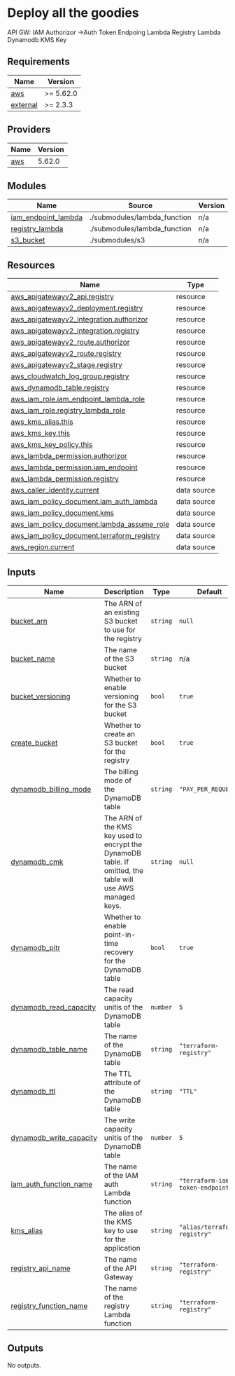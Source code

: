 # Deploy all the goodies

API GW:
  IAM Authorizor ->Auth Token Endpoing Lambda
  Registry Lambda
Dynamodb
KMS Key

<!-- BEGIN_TF_DOCS -->
## Requirements

| Name | Version |
|------|---------|
| <a name="requirement_aws"></a> [aws](#requirement\_aws) | >= 5.62.0 |
| <a name="requirement_external"></a> [external](#requirement\_external) | >= 2.3.3 |

## Providers

| Name | Version |
|------|---------|
| <a name="provider_aws"></a> [aws](#provider\_aws) | 5.62.0 |

## Modules

| Name | Source | Version |
|------|--------|---------|
| <a name="module_iam_endpoint_lambda"></a> [iam\_endpoint\_lambda](#module\_iam\_endpoint\_lambda) | ./submodules/lambda_function | n/a |
| <a name="module_registry_lambda"></a> [registry\_lambda](#module\_registry\_lambda) | ./submodules/lambda_function | n/a |
| <a name="module_s3_bucket"></a> [s3\_bucket](#module\_s3\_bucket) | ./submodules/s3 | n/a |

## Resources

| Name | Type |
|------|------|
| [aws_apigatewayv2_api.registry](https://registry.terraform.io/providers/hashicorp/aws/latest/docs/resources/apigatewayv2_api) | resource |
| [aws_apigatewayv2_deployment.registry](https://registry.terraform.io/providers/hashicorp/aws/latest/docs/resources/apigatewayv2_deployment) | resource |
| [aws_apigatewayv2_integration.authorizor](https://registry.terraform.io/providers/hashicorp/aws/latest/docs/resources/apigatewayv2_integration) | resource |
| [aws_apigatewayv2_integration.registry](https://registry.terraform.io/providers/hashicorp/aws/latest/docs/resources/apigatewayv2_integration) | resource |
| [aws_apigatewayv2_route.authorizor](https://registry.terraform.io/providers/hashicorp/aws/latest/docs/resources/apigatewayv2_route) | resource |
| [aws_apigatewayv2_route.registry](https://registry.terraform.io/providers/hashicorp/aws/latest/docs/resources/apigatewayv2_route) | resource |
| [aws_apigatewayv2_stage.registry](https://registry.terraform.io/providers/hashicorp/aws/latest/docs/resources/apigatewayv2_stage) | resource |
| [aws_cloudwatch_log_group.registry](https://registry.terraform.io/providers/hashicorp/aws/latest/docs/resources/cloudwatch_log_group) | resource |
| [aws_dynamodb_table.registry](https://registry.terraform.io/providers/hashicorp/aws/latest/docs/resources/dynamodb_table) | resource |
| [aws_iam_role.iam_endpoint_lambda_role](https://registry.terraform.io/providers/hashicorp/aws/latest/docs/resources/iam_role) | resource |
| [aws_iam_role.registry_lambda_role](https://registry.terraform.io/providers/hashicorp/aws/latest/docs/resources/iam_role) | resource |
| [aws_kms_alias.this](https://registry.terraform.io/providers/hashicorp/aws/latest/docs/resources/kms_alias) | resource |
| [aws_kms_key.this](https://registry.terraform.io/providers/hashicorp/aws/latest/docs/resources/kms_key) | resource |
| [aws_kms_key_policy.this](https://registry.terraform.io/providers/hashicorp/aws/latest/docs/resources/kms_key_policy) | resource |
| [aws_lambda_permission.authorizor](https://registry.terraform.io/providers/hashicorp/aws/latest/docs/resources/lambda_permission) | resource |
| [aws_lambda_permission.iam_endpoint](https://registry.terraform.io/providers/hashicorp/aws/latest/docs/resources/lambda_permission) | resource |
| [aws_lambda_permission.registry](https://registry.terraform.io/providers/hashicorp/aws/latest/docs/resources/lambda_permission) | resource |
| [aws_caller_identity.current](https://registry.terraform.io/providers/hashicorp/aws/latest/docs/data-sources/caller_identity) | data source |
| [aws_iam_policy_document.iam_auth_lambda](https://registry.terraform.io/providers/hashicorp/aws/latest/docs/data-sources/iam_policy_document) | data source |
| [aws_iam_policy_document.kms](https://registry.terraform.io/providers/hashicorp/aws/latest/docs/data-sources/iam_policy_document) | data source |
| [aws_iam_policy_document.lambda_assume_role](https://registry.terraform.io/providers/hashicorp/aws/latest/docs/data-sources/iam_policy_document) | data source |
| [aws_iam_policy_document.terraform_registry](https://registry.terraform.io/providers/hashicorp/aws/latest/docs/data-sources/iam_policy_document) | data source |
| [aws_region.current](https://registry.terraform.io/providers/hashicorp/aws/latest/docs/data-sources/region) | data source |

## Inputs

| Name | Description | Type | Default | Required |
|------|-------------|------|---------|:--------:|
| <a name="input_bucket_arn"></a> [bucket\_arn](#input\_bucket\_arn) | The ARN of an existing S3 bucket to use for the registry | `string` | `null` | no |
| <a name="input_bucket_name"></a> [bucket\_name](#input\_bucket\_name) | The name of the S3 bucket | `string` | n/a | yes |
| <a name="input_bucket_versioning"></a> [bucket\_versioning](#input\_bucket\_versioning) | Whether to enable versioning for the S3 bucket | `bool` | `true` | no |
| <a name="input_create_bucket"></a> [create\_bucket](#input\_create\_bucket) | Whether to create an S3 bucket for the registry | `bool` | `true` | no |
| <a name="input_dynamodb_billing_mode"></a> [dynamodb\_billing\_mode](#input\_dynamodb\_billing\_mode) | The billing mode of the DynamoDB table | `string` | `"PAY_PER_REQUEST"` | no |
| <a name="input_dynamodb_cmk"></a> [dynamodb\_cmk](#input\_dynamodb\_cmk) | The ARN of the KMS key used to encrypt the DynamoDB table. If omitted, the table will use AWS managed keys. | `string` | `null` | no |
| <a name="input_dynamodb_pitr"></a> [dynamodb\_pitr](#input\_dynamodb\_pitr) | Whether to enable point-in-time recovery for the DynamoDB table | `bool` | `true` | no |
| <a name="input_dynamodb_read_capacity"></a> [dynamodb\_read\_capacity](#input\_dynamodb\_read\_capacity) | The read capacity unitis of the DynamoDB table | `number` | `5` | no |
| <a name="input_dynamodb_table_name"></a> [dynamodb\_table\_name](#input\_dynamodb\_table\_name) | The name of the DynamoDB table | `string` | `"terraform-registry"` | no |
| <a name="input_dynamodb_ttl"></a> [dynamodb\_ttl](#input\_dynamodb\_ttl) | The TTL attribute of the DynamoDB table | `string` | `"TTL"` | no |
| <a name="input_dynamodb_write_capacity"></a> [dynamodb\_write\_capacity](#input\_dynamodb\_write\_capacity) | The write capacity unitis of the DynamoDB table | `number` | `5` | no |
| <a name="input_iam_auth_function_name"></a> [iam\_auth\_function\_name](#input\_iam\_auth\_function\_name) | The name of the IAM auth Lambda function | `string` | `"terraform-iam-token-endpoint"` | no |
| <a name="input_kms_alias"></a> [kms\_alias](#input\_kms\_alias) | The alias of the KMS key to use for the application | `string` | `"alias/terraform-registry"` | no |
| <a name="input_registry_api_name"></a> [registry\_api\_name](#input\_registry\_api\_name) | The name of the API Gateway | `string` | `"terraform-registry"` | no |
| <a name="input_registry_function_name"></a> [registry\_function\_name](#input\_registry\_function\_name) | The name of the registry Lambda function | `string` | `"terraform-registry"` | no |

## Outputs

No outputs.
<!-- END_TF_DOCS -->
